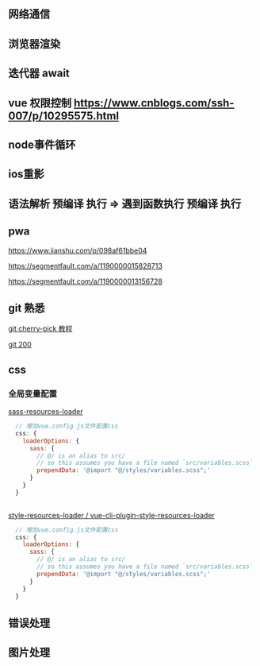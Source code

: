 ## 网络通信

## 浏览器渲染

## 迭代器 await 

## vue 权限控制 https://www.cnblogs.com/ssh-007/p/10295575.html

## node事件循环

## ios重影

## 语法解析 预编译 执行 => 遇到函数执行 预编译 执行


## pwa 

https://www.jianshu.com/p/098af61bbe04

https://segmentfault.com/a/1190000015828713

https://segmentfault.com/a/1190000013156728

## git 熟悉

[git cherry-pick 教程](https://www.ruanyifeng.com/blog/2020/04/git-cherry-pick.html)

[git 200](vue-cli-plugin-style-resources-loader)


## css

### 全局变量配置

[sass-resources-loader](https://segmentfault.com/a/1190000020392688?utm_source=sf-related)

```js
  // 增加vue.config.js文件配置css
  css: {
    loaderOptions: {
      sass: {
        // @/ is an alias to src/
        // so this assumes you have a file named `src/variables.scss`
        prependData: '@import "@/styles/variables.scss";'
      }
    }
  }
  
```

[style-resources-loader / vue-cli-plugin-style-resources-loader]()

```js
  // 增加vue.config.js文件配置css
  css: {
    loaderOptions: {
      sass: {
        // @/ is an alias to src/
        // so this assumes you have a file named `src/variables.scss`
        prependData: '@import "@/styles/variables.scss";'
      }
    }
  }
```

## 错误处理

## 图片处理